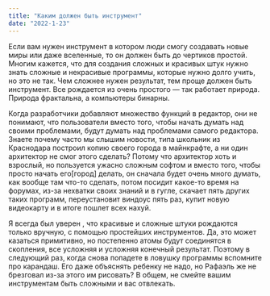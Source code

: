 ```yaml
---
title: "Каким должен быть инструмент"
date: "2022-1-23"
---
```


Если вам нужен инструмент в котором люди смогу создавать новые миры или даже вселенные, то он должен быть до чертиков простой. Многим кажется, что для создания сложных и красивых штук нужно знать сложные и некрасивые программы, которые нужно долго учить, но это не так. Чем сложнее нужен результат, тем проще должен быть инструмент. Все рождается из очень простого — так работает природа. Природа фрактальна, а компьютеры бинарны. 

Когда разработчики добавляют множество функций в редактор, они не понимают, что пользователи вместо того, чтобы начать думать над своими проблемами, будут думать над проблемами самого редактора. Знаете почему часто мы слышим новости, типа школьник из Краснодара построил копию своего города в майнкрафте, а ни один архитектор не смог этого сделать? Потому что архитектор хоть и взрослый, но пользуется ужасно сложным софтом и вместо того, чтобы просто начать его[город] делать, он сначала будет очень много думать, как вообще там что-то сделать, потом посидит какое-то время на форумах, из-за нехватки своих знаний и в гугле, скачает пять других таких программ, переустановит виндоус пять раз, купит новую видеокарту и в итоге пошлет всех нахуй.

Я всегда был уверен , что красивые и сложные штуки рождаются только вручную, с помощью простейших инструментов. Да, это может казаться примитивно, но постепенно атомы будут соединятся в скопления, все усложняя и усложняя конечный результат. Поэтому в следующий раз, когда снова попадете в ловушку программы вспомните про карандаш. Его даже объяснять ребенку не надо, но Рафаэль же не брезговал из-за этого им рисовать? В общем, не смейте вашим инструментам быть сложными и вас отвлекать.